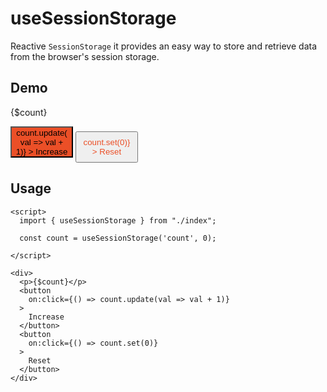 # useSessionStorage

Reactive `SessionStorage` it provides an easy way to store and retrieve data from the browser's session storage.

## Demo

<script>
  import { useSessionStorage } from "sveltronics";

  const count = useSessionStorage('count', 0);

</script>

<div class="flex justify-center items-center gap-4">
  <p>{$count}</p>
  <button
    style="width: 100px; height: 50px; background: #eb4f27"
    class="p-1 text-white rounded-md"
    on:click={() => count.update(val => val + 1)}
  >
    Increase
  </button>
  <button
    style="width: 100px; height: 50px; color: #eb4f27"
    class="bg-white rounded-md border border-gray-600"
    on:click={() => count.set(0)}
  >
    Reset
  </button>
</div>

## Usage

```svelte
<script>
  import { useSessionStorage } from "./index";

  const count = useSessionStorage('count', 0);

</script>

<div>
  <p>{$count}</p>
  <button
    on:click={() => count.update(val => val + 1)}
  >
    Increase
  </button>
  <button
    on:click={() => count.set(0)}
  >
    Reset
  </button>
</div>
```